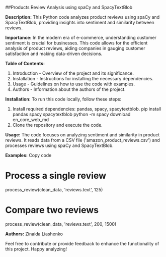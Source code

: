 ##Products Review Analysis using spaCy and SpacyTextBlob

**Description:**
This Python code analyzes product reviews using spaCy and SpacyTextBlob, providing insights into sentiment and similarity between reviews.

**Importance:**
In the modern era of e-commerce, understanding customer sentiment is crucial for businesses. This code allows for the efficient analysis of product reviews, aiding companies in gauging customer satisfaction and making data-driven decisions.

**Table of Contents:**
1. Introduction - Overview of the project and its significance.
2. Installation - Instructions for installing the necessary dependencies.
3. Usage - Guidelines on how to use the code with examples.
4. Authors - Information about the authors of the project.

**Installation:**
To run this code locally, follow these steps:
1. Install required dependencies: pandas, spacy, spacytextblob.
  pip install pandas spacy spacytextblob
  python -m spacy download en_core_web_md
2. Clone the repository and execute the code.
    
**Usage:**
The code focuses on analyzing sentiment and similarity in product reviews. It reads data from a CSV file ('amazon_product_reviews.csv') and processes reviews using spaCy and SpacyTextBlob.

**Examples:**
Copy code
# Process a single review
process_review(clean_data, 'reviews.text', 125)

# Compare two reviews
process_review(clean_data, 'reviews.text', 200, 1500)

**Authors:**
Zinaida Liashenko

Feel free to contribute or provide feedback to enhance the functionality of this project. Happy analyzing!
